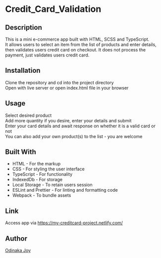 # Credit_Card_Validation

## Description
This is a mini e-commerce app built with HTML, SCSS and TypeScript.  
It allows users to select an item from the list of products and enter details, then validates users credit card on checkout. It does not process the payment, just validates users credit card.

## Installation
Clone the repository and cd into the project directory  
Open with live server or open index.html file in your browser  

## Usage
Select desired product  
Add more quantity if you desire, enter your details and submit  
Enter your card details and await response on whether it is a valid card or not  
You can also add your own product(s) to the list - you are welcome  

## Built With
* HTML - For the markup
* CSS - For styling the user interface
* TypeScript - For functionality
* IndexedDb - For storage
* Local Storage - To retain users session
* ESLint and Prettier - For linting and formatting code
* Webpack - To bundle assets

## Link
Access app via https://my-creditcard-project.netlify.com/

## Author
[Odinaka Joy](https://odinakajoy.com)

